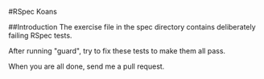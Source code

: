#RSpec Koans

##Introduction
The exercise file in the spec directory contains deliberately failing RSpec tests.

After running "guard", try to fix these tests to make them all pass.

When you are all done, send me a pull request.